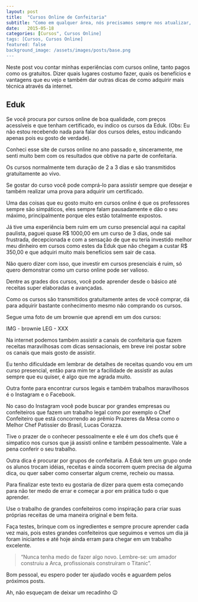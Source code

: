 ```yaml
---
layout: post
title:  "Cursos Online de Confeitaria"
subtitle: "Como em qualquer área, nós precisamos sempre nos atualizar, e os cursos online podem nos fornecer um bom aprendizado, de uma maneira rápida, de fácil entendimento e alguns ainda fornecem a opção de um certificado no final."
date:   2015-05-18
categories: [Cursos", Cursos Online]
tags: [Cursos, Cursos Online]
featured: false
background_image: /assets/images/posts/base.png
---
```


Neste post vou contar minhas experiências com cursos online, tanto pagos como os gratuitos. Dizer quais lugares costumo fazer, quais os benefícios e vantagens que eu vejo e também dar outras dicas de como adquirir mais técnica através da internet.

## Eduk

Se você procura por cursos online de boa qualidade, com preços acessíveis e que tenham certificado, eu indico os cursos da Eduk. (Obs: Eu não estou recebendo nada para falar dos cursos deles, estou indicando apenas pois eu gosto de verdade).

Conheci esse site de cursos online no ano passado e, sinceramente, me senti muito bem com os resultados que obtive na parte de confeitaria.

Os cursos normalmente tem duração de 2 a 3 dias e são transmitidos gratuitamente ao vivo.

Se gostar do curso você pode comprá-lo para assistir sempre que desejar e também realizar uma prova para adquirir um certificado.

Uma das coisas que eu gosto muito em cursos online é que os professores sempre são simpáticos, eles sempre falam pausadamente e dão o seu máximo, principalmente porque eles estão totalmente expostos.

Já tive uma experiência bem ruim em um curso presencial aqui na capital paulista, paguei quase R$ 1000,00 em um curso de 3 dias, onde sai frustrada, decepcionada e com a sensação de que eu teria investido melhor meu dinheiro em cursos como estes da Eduk que não chegam a custar R$ 350,00 e que adquiri muito mais benefícios sem sair de casa.

Não quero dizer com isso, que investir em cursos presenciais é ruim, só quero demonstrar como um curso online pode ser valioso.

Dentre as grades dos cursos, você pode aprender desde o básico até receitas super elaboradas e avançadas.

Como os cursos são transmitidos gratuitamente antes de você comprar, dá para adquirir bastante conhecimento mesmo não comprando os cursos.

Segue uma foto de um brownie que aprendi em um dos cursos:

IMG - brownie
LEG - XXX

Na internet podemos também assistir a canais de confeitaria que fazem receitas maravilhosas com dicas sensacionais, em breve irei postar sobre os canais que mais gosto de assistir.

Eu tenho dificuldade em lembrar de detalhes de receitas quando vou em um curso presencial, então para mim ter a facilidade de assistir as aulas sempre que eu quiser, é algo que me agrada muito.

Outra fonte para encontrar cursos legais e também trabalhos maravilhosos é o Instagram e o Facebook.

No caso do Instagram você pode buscar por grandes empresas ou confeiteiros que fazem um trabalho legal como por exemplo o Chef Confeiteiro que está concorrendo ao prêmio Prazeres da Mesa como o Melhor Chef Patissier do Brasil, Lucas Corazza.

Tive o prazer de o conhecer pessoalmente e ele é um dos chefs que é simpatico nos cursos que já assisti online e também pessoalmente. Vale a pena conferir o seu trabalho.

Outra dica é procurar por grupos de confeitaria. A Eduk tem um grupo onde os alunos trocam idéias, receitas e ainda socorrem quem precisa de alguma dica, ou quer saber como consertar algum creme, recheio ou massa.

Para finalizar este texto eu gostaria de dizer para quem esta começando para não ter medo de errar e começar a por em prática tudo o que aprender.

Use o trabalho de grandes confeiteiros como inspiração para criar suas próprias receitas de uma maneira original e bem feita.

Faça testes, brinque com os ingredientes e sempre procure aprender cada vez mais, pois estes grandes confeiteiros que seguimos e vemos um dia já foram iniciantes e até hoje ainda erram para chegar em um trabalho excelente.

> “Nunca tenha medo de fazer algo novo. Lembre-se: um amador construiu a Arca, profissionais construíram o Titanic”.

Bom pessoal, eu espero poder ter ajudado vocês e aguardem pelos próximos posts.

Ah, não esqueçam de deixar um recadinho 😉

